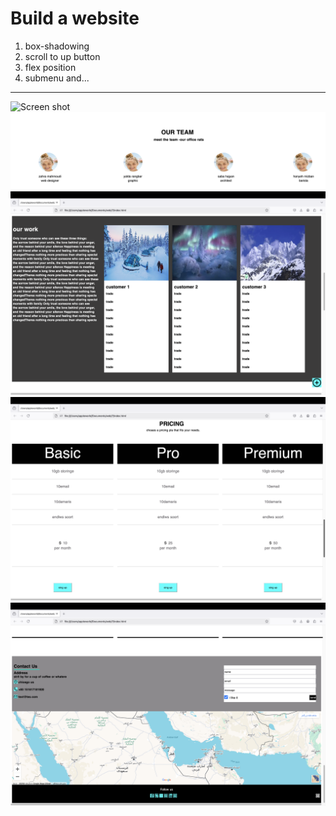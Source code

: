# Build a website


1. box-shadowing
2. scroll to up button
3. flex position
4. submenu and...
---


![Screen shot](img/one.png)
![Screen shot](img/tow.png)
![Screen shot](img/tri.png)
![Screen shot](img/for.png)
![Screen shot](img/five.png)
